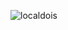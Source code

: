 ![localdois](https://github.com/Isabellacostagonzalez/DESAFIO-1-CURSO-DNC---PROJETO-LANDING-PAGE-/assets/159203446/2d8817a8-6d76-4d8b-ad9d-8d499c568dc1)
